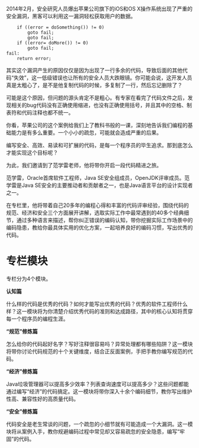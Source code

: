 2014年2月，安全研究人员爆出苹果公司旗下的iOS和OS X操作系统出现了严重的安全漏洞，黑客可以利用这一漏洞轻松获取用户的数据。

```
    if ((error = doSomething()) != 0)
        goto fail;
        goto fail;
    if ((error= doMore()) != 0)
        goto fail;
fail:
    return error;

```

其实这个漏洞产生的原因仅仅是因为出现了一行多余的代码，导致后面的其他代码“失效”，这一低级错误也让所有的安全人员大跌眼镜。你可能会说，这开发人员真是太粗心了，是不是他复制代码的时候，多复制了一行，然后忘记删除了？

可能是这个原因，但问题的源头肯定不是粗心。有专家在看完了代码文件之后，发现相关的bug代码没有正确使用缩进，也没有正确使用括号，并且其中的空格、制表符和代码注释也都不统一。

你看，苹果公司的这个案例给我们上了教科书般的一课，深刻地告诉我们编程的基础能力是有多么重要。一个小小的疏忽，可能就会造成严重的后果。

编写安全、高效、易读和可扩展的代码，是每一个程序员的毕生追求。那到底怎么才能实现这个目标呢？

为此，我们邀请到了范学雷老师，他将带你开启一段代码精进之旅。

范学雷，Oracle首席软件工程师，Java SE安全组成员，OpenJDK评审成员。范学雷是Java SE安全的主要推动者和贡献者之一，也是Java语言平台的设计实现者之一。

在专栏里，他将带着自己20多年的编程心得和丰富的代码评审经验，围绕代码的规范、经济和安全三个方面展开讲解，选取实际工作中最常遇到的40多个经典细节，通过多种语言来描述，帮你纠正错误的编码认知，带你挖掘实际工作场景中的编码隐患，教给你最具体实用的优化方案，一起培养良好的编码习惯，写出优秀的代码。

# 专栏模块

专栏分为4个模块。

**认知篇**

什么样的代码是优秀的代码？如何才能写出优秀的代码？优秀的软件工程师什么样？这一模块将为你清楚介绍优秀代码的准则和达成路径，其中的核心认知将贯穿每一个程序员的编程生涯。

**“规范”修炼篇**

怎么给你的代码起好名字？写好注释很容易吗？异常处理都有哪些陷阱？这一模块将带你讨论代码规范的十个关键维度，结合正反面案例，手把手教你编写规范的代码。

**“经济”修炼篇**

Java垃圾管理器可以提高多少效率？列表查询速度可以提高多少？这些问题都能通过编写“经济”的代码搞定。这一模块将带你深入十余个编码细节，教你写出维护性高、兼容性好的高质量代码。

**“安全”修炼篇**

代码安全是老生常谈的问题，一个疏忽的小细节就有可能造成一个大漏洞。这一模块将从案例入手，教你规避编码过程中常见却又容易疏忽的安全隐患，编写“牢固”的代码。